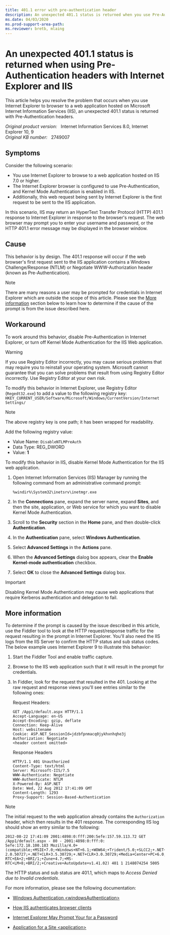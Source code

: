 ```yaml
---
title: 401.1 error with pre-authentication header
description: An unexpected 401.1 status is returned when you use Pre-Authentication headers with Internet Explorer and IIS.
ms.date: 04/03/2020
ms.prod-support-area-path: 
ms.reviewer: bretb, mlaing
---
```

# An unexpected 401.1 status is returned when using Pre-Authentication headers with Internet Explorer and IIS

This article helps you resolve the problem that occurs when you use Internet Explorer to browser to a web application hosted on Microsoft Internet Information Services (IIS), an unexpected 401.1 status is returned with Pre-Authentication headers.

_Original product version:_ &nbsp; Internet Information Services 8.0, Internet Explorer 10, 9  
_Original KB number:_ &nbsp; 2749007

## Symptoms

Consider the following scenario:

- You use Internet Explorer to browse to a web application hosted on IIS 7.0 or higher.
- The Internet Explorer browser is configured to use Pre-Authentication, and Kernel Mode Authentication is enabled in IIS.
- Additionally, this web request being sent by Internet Explorer is the first request to be sent to the IIS application.

In this scenario, IIS may return an HyperText Transfer Protocol (HTTP) 401.1 response to Internet Explorer in response to the browser's request. The web browser may prompt you to enter your username and password, or the HTTP 401.1 error message may be displayed in the browser window.

## Cause

This behavior is by design. The 401.1 response will occur if the web browser's first request sent to the IIS application contains a Windows Challenge/Response (NTLM) or Negotiate WWW-Authorization header (known as Pre-Authentication).

> [!NOTE]
> There are many reasons a user may be prompted for credentials in Internet Explorer which are outside the scope of this article. Please see the [More information](#more-information) section below to learn how to determine if the cause of the prompt is from the issue described here.

## Workaround

To work around this behavior, disable Pre-Authentication in Internet Explorer, or turn off Kernel Mode Authentication for the IIS Web application.

> [!WARNING]
> If you use Registry Editor incorrectly, you may cause serious problems that may require you to reinstall your operating system. Microsoft cannot guarantee that you can solve problems that result from using Registry Editor incorrectly. Use Registry Editor at your own risk.

To modify this behavior in Internet Explorer, use Registry Editor (`Regedt32.exe`) to add a value to the following registry key:  
`HKEY_CURRENT_USER/Software/Microsoft/Windows/CurrentVersion/Internet Settings/`

> [!NOTE]
> The above registry key is one path; it has been wrapped for readability.

Add the following registry value:

- Value Name: `DisableNTLMPreAuth`  
- Data Type: REG_DWORD  
- Value: **1**

To modify this behavior in IIS, disable Kernel Mode Authentication for the IIS web application.

1. Open Internet Information Services (IIS) Manager by running the following command from an administrative command prompt:

    ```console
    %windir%\System32\inetsrv\inetmgr.exe
    ```

2. In the **Connections** pane, expand the server name, expand **Sites**, and then the site, application, or Web service for which you want to disable Kernel Mode Authentication.

3. Scroll to the **Security** section in the **Home** pane, and then double-click **Authentication**.

4. In the **Authentication** pane, select **Windows Authentication**.

5. Select **Advanced Settings** in the **Actions** pane.

6. When the **Advanced Settings** dialog box appears, clear the **Enable Kernel-mode authentication** checkbox.

7. Select **OK** to close the **Advanced Settings** dialog box.

> [!IMPORTANT]
> Disabling Kernel Mode Authentication may cause web applications that require Kerberos authentication and delegation to fail.

## More information

To determine if the prompt is caused by the issue described in this article, use the Fiddler tool to look at the HTTP request/response traffic for the request resulting in the prompt in Internet Explorer. You'll also need the IIS logs from the IIS Server to confirm the HTTP status and sub status codes. The below example uses Internet Explorer 9 to illustrate this behavior:

1. Start the Fiddler Tool and enable traffic capture.
2. Browse to the IIS web application such that it will result in the prompt for credentials.
3. In Fiddler, look for the request that resulted in the 401. Looking at the raw request and response views you'll see entries similar to the following ones:

    Request Headers:  

    ```console
    GET /App1/default.aspx HTTP/1.1
    Accept-Language: en-US
    Accept-Encoding: gzip, deflate
    Connection: Keep-Alive
    Host: websitename
    Cookie: ASP.NET_SessionId=jdzbfpnmacq0jykhxnhqhe3j
    Authorization: Negotiate
    <header content omitted>
    ```

    Response Headers  

    ```console
    HTTP/1.1 401 Unauthorized
    Content-Type: text/html
    Server: Microsoft-IIS/7.5
    WWW-Authenticate: Negotiate
    WWW-Authenticate: NTLM
    X-Powered-By: ASP.NET
    Date: Wed, 22 Aug 2012 17:41:09 GMT
    Content-Length: 1293
    Proxy-Support: Session-Based-Authentication
    ```

> [!NOTE]
> The initial request to the web application already contains the `Authorization` header, which then results in the 401 response. The corresponding IIS log should show an entry similar to the following:

```console
2012-08-22 17:41:09 2001:4898:0:fff:200:5efe:157.59.113.72 GET /App1/default.aspx - 80 - 2001:4898:0:fff:0:
5efe:172.18.100.183 Mozilla/4.0+(compatible;+MSIE+7.0;+Windows+NT+6.1;+WOW64;+Trident/5.0;+SLCC2;+.NET+CLR+
2.0.50727;+.NET+CLR+3.5.30729;+.NET+CLR+3.0.30729;+Media+Center+PC+6.0;+.NET4.0C;+.NET4.0E;+InfoPath.3;+MS-
RTC+EA+2;+BRI/1;+Zune+4.7;+MS-RTC+LM+8;+BRI/2;+Creative+AutoUpdate+v1.41.02) 401 1 2148074254 5005
```

The HTTP status and sub status are 401.1, which maps to *Access Denied due to Invalid credentials*.

For more information, please see the following documentation:

- [Windows Authentication \<windowsAuthentication>](/iis/configuration/system.webServer/security/authentication/windowsAuthentication/)

- [How IIS authenticates browser clients
](https://support.microsoft.com/help/264921)

- [Internet Explorer May Prompt Your for a Password](https://support.microsoft.com/help/258063)

- [Application for a Site \<application>](/iis/configuration/system.applicationHost/sites/site/application/)
